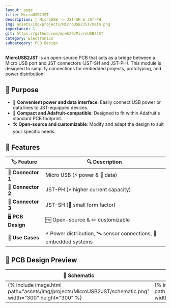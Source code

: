 ```yaml
---
layout: page
title: MicroUSB2JST
description: 🔌 MicroUSB -> JST-SH & JST-PH
img: assets/img/projects/MicroUSB2JST/main.png
importance: 1
git: https://github.com/mpek29/MicroUSB2JST
category: Electronics
subcategory: PCB Design
---
```



**MicroUSB2JST** is an open-source PCB that acts as a bridge between a Micro USB port and JST connectors (JST-SH and JST-PH). This module is designed to simplify connections for embedded projects, prototyping, and power distribution.

## 🎯 Purpose

- 🔌 **Convenient power and data interface**: Easily connect USB power or data lines to JST-equipped devices.
- 📏 **Compact and Adafruit-compatible**: Designed to fit within Adafruit's standard PCB footprint.
- 🛠️ **Open-source and customizable**: Modify and adapt the design to suit your specific needs.

## 📝 Features

| 🏷️ Feature       | 🔍 Description |
|----------------|-------------|
| 🔌 **Connector 1** | Micro USB (⚡ power & 🔄 data) |
| 🔌 **Connector 2** | JST-PH (⚡ higher current capacity) |
| 🔌 **Connector 3** | JST-SH (📏 small form factor) |
| 🖥️ **PCB Design**  | 🆓 Open-source & ✏️ customizable |
| 🎯 **Use Cases**   | ⚡ Power distribution, 🛰️ sensor connections, 🤖 embedded systems 

## 📐 PCB Design Preview

| 📜 Schematic | 🖥️ PCB Layout | 🏗️ 3D |
|-----------|-----------|-----------|
| {% include image.html path="assets/img/projects/MicroUSB2JST/schematic.png" width="300" height="300" %} | {% include image.html path="assets/img/projects/MicroUSB2JST/pcb_layout.png" width="300" height="300" %} | {% include image.html path="assets/img/projects/MicroUSB2JST/3d.png" width="300" height="300" %} |

